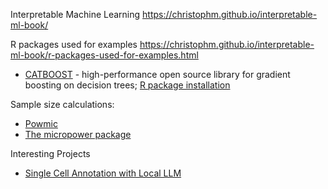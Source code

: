 Interpretable Machine Learning
https://christophm.github.io/interpretable-ml-book/


R packages used for examples
https://christophm.github.io/interpretable-ml-book/r-packages-used-for-examples.html

* [CATBOOST](https://catboost.ai/) - high-performance open source library for gradient boosting on decision trees; [R package installation](https://catboost.ai/en/docs/concepts/r-installation)

Sample size calculations:

+ [Powmic](https://github.com/lichen-lab/powmic)
+ [The micropower package](https://github.com/brendankelly/micropower)

Interesting Projects

+ [Single Cell Annotation with Local LLM](https://github.com/CelVoxes/ceLLama)
